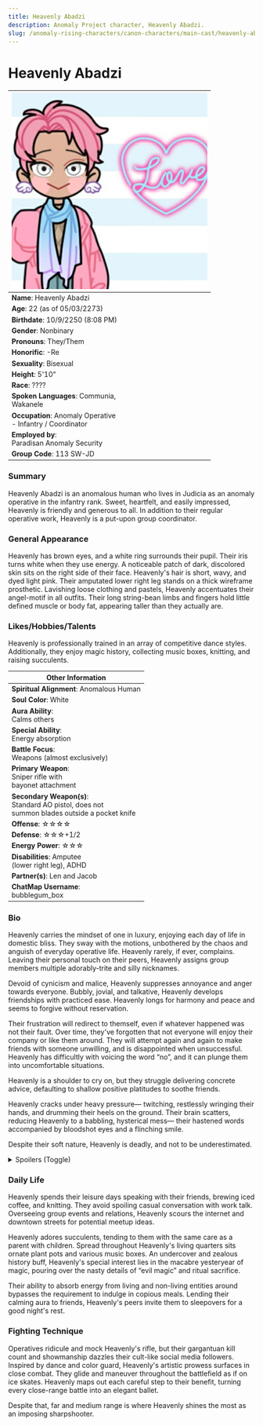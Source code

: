 ```yaml
---
title: Heavenly Abadzi
description: Anomaly Project character, Heavenly Abadzi.
slug: /anomaly-rising-characters/canon-characters/main-cast/heavenly-abadzi
---
```


# Heavenly Abadzi 

<div class="leftCharacterProfile"> </div>

| ![Heavenly Abadzi Image](/img/characters/heavenly.jpg) |
| --- |
|**Name**: Heavenly Abadzi|
|**Age**: 22 (as of 05/03/2273)|
|**Birthdate**: 10/9/2250 (8:08 PM)|
|**Gender**: Nonbinary|
|**Pronouns**: They/Them|
|**Honorific**: -Re|
|**Sexuality**: Bisexual|
|**Height**: 5'10"|
|**Race**: ????|
|**Spoken Languages**: Communia,<br/> Wakanele|
|**Occupation**: Anomaly Operative<br/> - Infantry / Coordinator|
|**Employed by**:<br/> Paradisan Anomaly Security|
|**Group Code**: 113 SW-JD|


### Summary

Heavenly Abadzi is an anomalous human who lives in Judicia as an anomaly operative in the infantry rank. Sweet, heartfelt, and easily impressed, Heavenly is friendly and generous to all. In addition to their regular operative work, Heavenly is a put-upon group coordinator.

### General Appearance

Heavenly has brown eyes, and a white ring surrounds their pupil. Their iris turns white when they use energy.  A noticeable patch of dark, discolored skin sits on the right side of their face. Heavenly's hair is short, wavy, and dyed light pink. Their amputated lower right leg stands on a thick wireframe prosthetic. Lavishing loose clothing and pastels, Heavenly accentuates their angel-motif in all outfits. Their long string-bean limbs and fingers hold little defined muscle or body fat, appearing taller than they actually are.

### Likes/Hobbies/Talents

Heavenly is professionally trained in an array of competitive dance styles. Additionally, they enjoy magic history, collecting music boxes, knitting, and raising succulents.

<div class="rightCharacterProfile"> </div>

|Other Information|
| --- |
|**Spiritual Alignment**: 	Anomalous Human|
|**Soul Color**: 	White|
|**Aura Ability**:<br/> 	Calms others|
|**Special Ability**:<br/> 	Energy absorption|
|**Battle Focus**: <br/>	Weapons (almost exclusively)|
|**Primary Weapon**:<br/> 	Sniper rifle with <br/>bayonet attachment|
|**Secondary Weapon(s)**:<br/> 	Standard AO pistol, does not<br/> summon blades outside a pocket knife|
|**Offense**: 	☆☆☆☆|
|**Defense**: 	☆☆☆+1/2|
|**Energy Power**: 	☆☆☆|
|**Disabilities**: 	Amputee<br/> (lower right leg), ADHD|
|**Partner(s)**: 	Len and Jacob|
|**ChatMap Username**:<br/> 	bubblegum_box|

### Bio

Heavenly carries the mindset of one in luxury, enjoying each day of life in domestic bliss. They sway with the motions, unbothered by the chaos and anguish of everyday operative life. Heavenly rarely, if ever, complains. Leaving their personal touch on their peers, Heavenly assigns group members multiple adorably-trite and silly nicknames.

Devoid of cynicism and malice, Heavenly suppresses annoyance and anger towards everyone. Bubbly, jovial, and talkative, Heavenly develops friendships with practiced ease. Heavenly longs for harmony and peace and seems to forgive without reservation.

Their frustration will redirect to themself, even if whatever happened was not their fault. Over time, they've forgotten that not everyone will enjoy their company or like them around. They will attempt again and again to make friends with someone unwilling, and is disappointed when unsuccessful. Heavenly has difficultly with voicing the word “no”, and it can plunge them into uncomfortable situations.

Heavenly is a shoulder to cry on, but they struggle delivering concrete advice, defaulting to shallow positive platitudes to soothe friends.

Heavenly cracks under heavy pressure— twitching, restlessly wringing their hands, and drumming their heels on the ground. Their brain scatters, reducing Heavenly to a babbling, hysterical mess— their hastened words accompanied by bloodshot eyes and a flinching smile.

Despite their soft nature, Heavenly is deadly, and not to be underestimated.

<details>
  <summary>Spoilers (Toggle)</summary>
  <div>
A beleaguered and bitter shadow trails behind Heavenly's gentle facade. Heavenly's holy, ethereal aesthetic extends beyond ornamental, and directly informs their condition. Their constructed personality centers on warped perceptions of puritan virtue—the more subjugation they experience, the more they suffer and grovel, the further Heavenly escalades to spiritual salvation. Believing themself an honorable and principled individual, Heavenly represses their resentment, smoothing out their flaws with a benevolent grin.

Heavenly believes themself owed favor due to their emotional and physical sacrifices, self-martyring to the point of farce. While Heavenly refuses to admit the truth, Heavenly silently loathes their enemies and friends alike, showing affection with the conviction that rewards await them later. Lacking self-awareness, Heavenly is emotionally stunted, playing mind games and expecting others to intuit their true emotions.

Heavenly worships authority and looks up to the faceless entities that rule over them.
  </div>
</details>

### Daily Life

Heavenly spends their leisure days speaking with their friends, brewing iced coffee, and knitting. They avoid spoiling casual conversation with work talk. Overseeing group events and relations, Heavenly scours the internet and downtown streets for potential meetup ideas.

Heavenly adores succulents, tending to them with the same care as a parent with children. Spread throughout Heavenly's living quarters sits ornate plant pots and various music boxes. An undercover and zealous history buff, Heavenly's special interest lies in the macabre yesteryear of magic, pouring over the nasty details of “evil magic” and ritual sacrifice.

Their ability to absorb energy from living and non-living entities around bypasses the requirement to indulge in copious meals. Lending their calming aura to friends, Heavenly's peers invite them to sleepovers for a good night's rest.

### Fighting Technique

Operatives ridicule and mock Heavenly's rifle, but their gargantuan kill count and showmanship dazzles their cult-like social media followers. Inspired by dance and color guard, Heavenly's artistic prowess surfaces in close combat. They glide and maneuver throughout the battlefield as if on ice skates. Heavenly maps out each careful step to their benefit, turning every close-range battle into an elegant ballet.

Despite that, far and medium range is where Heavenly shines the most as an imposing sharpshooter.